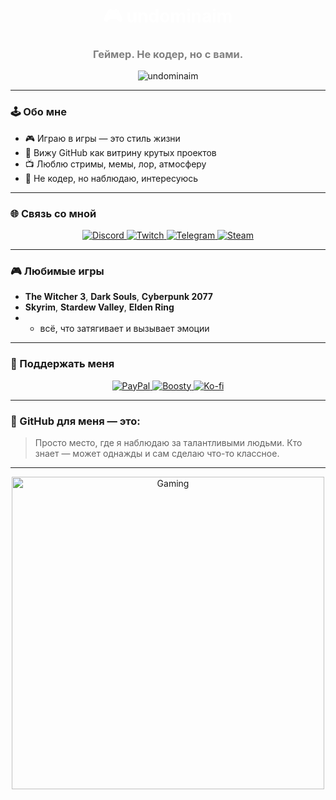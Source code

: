 <h1 align="center" style="color:white;">🎮 undominaim</h1>
<h3 align="center" style="color:gray;">Геймер. Не кодер, но с вами.</h3>

<p align="center">
  <img src="https://komarev.com/ghpvc/?username=undominaim&label=Просмотры+профиля&color=blueviolet&style=flat" alt="undominaim" />
</p>

---

### 🕹️ Обо мне

- 🎮 Играю в игры — это стиль жизни
- 💬 Вижу GitHub как витрину крутых проектов
- 📺 Люблю стримы, мемы, лор, атмосферу
- 🧠 Не кодер, но наблюдаю, интересуюсь

---

### 🌐 Связь со мной

<p align="center">
  <a href="https://discord.com/users/123456789012345678" target="_blank">
    <img src="https://img.shields.io/badge/Discord-5865F2?style=for-the-badge&logo=discord&logoColor=white" alt="Discord"/>
  </a>
  <a href="https://twitch.tv/undominaim" target="_blank">
    <img src="https://img.shields.io/badge/Twitch-9146FF?style=for-the-badge&logo=twitch&logoColor=white" alt="Twitch"/>
  </a>
  <a href="https://t.me/undominaim" target="_blank">
    <img src="https://img.shields.io/badge/Telegram-2CA5E0?style=for-the-badge&logo=telegram&logoColor=white" alt="Telegram"/>
  </a>
  <a href="https://steamcommunity.com/id/undominaim" target="_blank">
    <img src="https://img.shields.io/badge/Steam-171A21?style=for-the-badge&logo=steam&logoColor=white" alt="Steam"/>
  </a>
</p>

---

### 🎮 Любимые игры

- **The Witcher 3**, **Dark Souls**, **Cyberpunk 2077**
- **Skyrim**, **Stardew Valley**, **Elden Ring**
- + всё, что затягивает и вызывает эмоции

---

### 💸 Поддержать меня

<p align="center">
  <a href="https://www.paypal.com/paypalme/undominaim" target="_blank">
    <img src="https://img.shields.io/badge/PayPal-00457C?style=for-the-badge&logo=paypal&logoColor=white" alt="PayPal"/>
  </a>
  <a href="https://boosty.to/undominaim" target="_blank">
    <img src="https://img.shields.io/badge/Boosty-FF5000?style=for-the-badge&logo=boosty&logoColor=white" alt="Boosty"/>
  </a>
  <a href="https://ko-fi.com/undominaim" target="_blank">
    <img src="https://img.shields.io/badge/Ko--fi-F16061?style=for-the-badge&logo=kofi&logoColor=white" alt="Ko-fi"/>
  </a>
</p>

---

### 🧠 GitHub для меня — это:

> Просто место, где я наблюдаю за талантливыми людьми. Кто знает — может однажды и сам сделаю что-то классное.

---

<p align="center">
  <img src="https://i.imgur.com/O6Y3GQv.gif" alt="Gaming" width="500"/>
</p>
